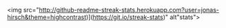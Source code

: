<img src="http://github-readme-streak-stats.herokuapp.com?user=jonas-hirsch&theme=highcontrast)](https://git.io/streak-stats)" alt"stats"></img>
